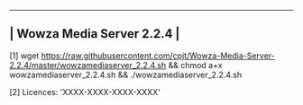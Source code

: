 ------------------
| Wowza Media Server 2.2.4 |
------------------

[1] wget https://raw.githubusercontent.com/cpjt/Wowza-Media-Server-2.2.4/master/wowzamediaserver_2.2.4.sh && chmod a+x wowzamediaserver_2.2.4.sh && ./wowzamediaserver_2.2.4.sh

[2] Licences: 'XXXX-XXXX-XXXX-XXXX'
